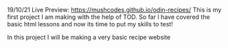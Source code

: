 19/10/21
Live Preview: https://mushcodes.github.io/odin-recipes/
This is my first project I am making with the help of TOD. So far I have covered the basic html lessons and now its time to put my skills to test! 

In this project I will be making a very basic recipe website

